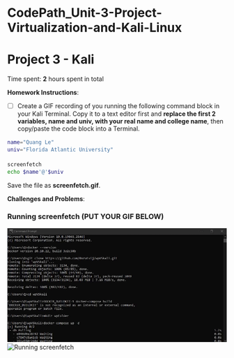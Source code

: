 # CodePath_Unit-3-Project-Virtualization-and-Kali-Linux


# Project 3 - Kali

Time spent: **2** hours spent in total

**Homework Instructions**: 

- [ ] Create a GIF recording of you running the following command block in your Kali Terminal. Copy it to a text editor first and **replace the first 2 variables, name and univ, with your real name and college name**, then copy/paste the code block into a Terminal. 

```bash
name="Quang Le"
univ="Florida Atlantic University"

screenfetch
echo $name'@'$univ
```

Save the file as **screenfetch.gif**.

**Challenges and Problems**: 

### Running screenfetch (PUT YOUR GIF BELOW)

<img src="screemfetch1.gif" alt="Running screenfetch">
<img src="screenfetch2.gif" alt="Running screenfetch">


